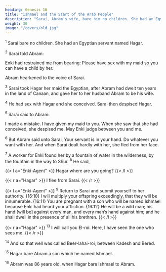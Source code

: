 ```yaml
---
heading: Genesis 16
title: "Ishmael and the Start of the Arab People"
description: "Sarai, Abram’s wife, bare him no children. She had an Egyptian servant named Hagar"
weight: 30
image: "/covers/old.jpg"
---
```



<sup>1</sup> Sarai bare no children. She had an Egyptian servant named Hagar.

<sup>2</sup> Sarai told Abram:

Enki had restrained me from bearing: Please have sex with my maid so you can have a child by her.

Abram hearkened to the voice of Sarai. 

<sup>3</sup> Sarai took Hagar her maid the Egyptian, after Abram had dwelt ten years in the land of Canaan, and gave her to her husband Abram to be his wife.

<sup>4</sup> He had sex with Hagar and she conceived. Sarai then despised Hagar. 

<sup>5</sup> Sarai said to Abram:

I made a mistake. I have given my maid to you. When she saw that she had conceived, she despised me. May Enki judge between you and me.

<sup>6</sup> But Abram said unto Sarai, Your servant is in your hand. Do whatever you want with her. And when Sarai dealt hardly with her, she fled from her face.

<sup>7</sup> A worker for Enki found her by a fountain of water in the wilderness, by the fountain in the way to Shur. <sup>8</sup> He said, 

{{< l a="Enki-Agent" >}}
Hagar where are you going? 
{{< /l >}}

{{< r a="Hagar" >}}
I flee from Sarai. 
{{< /r >}}


{{< l a="Enki-Agent" >}}
<sup>9</sup> Return to Sarai and submit yourself to her authority. {16:10} I will multiply your offspring exceedingly, that they will be innumerable. {16:11} You are pregnant with a son who will be named Ishmael because Enki had heard your affliction. {16:12} He will be a wild man; his hand [will be] against every man, and every man’s hand against him; and he shall dwell in the presence of all his brethren. 
{{< /l >}}

{{< r a="Hagar" >}}
<sup>13</sup> I will call you El-roi. Here, I have seen the one who sees me.
{{< /r >}}

<sup>14</sup> And so that well was called Beer-lahai-roi, between Kadesh and Bered.

<sup>15</sup> Hagar bare Abram a son which he named Ishmael.

<sup>16</sup> Abram was 86 years old, when Hagar bare Ishmael to Abram.
